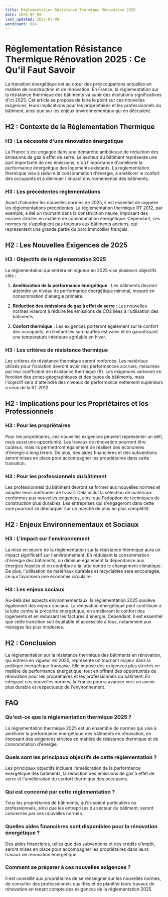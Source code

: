 ```yaml
---
title: Réglementation Résistance Thermique Rénovation 2025
date: 2025-07-09
last_updated: 2025-07-09
wordcount: 884
---
```


# Réglementation Résistance Thermique Rénovation 2025 : Ce Qu'il Faut Savoir

La transition énergétique est au cœur des préoccupations actuelles en matière de construction et de rénovation. En France, la réglementation sur la résistance thermique des bâtiments va subir des évolutions significatives d'ici 2025. Cet article se propose de faire le point sur ces nouvelles exigences, leurs implications pour les propriétaires et les professionnels du bâtiment, ainsi que sur les enjeux environnementaux qui en découlent.

## H2 : Contexte de la Réglementation Thermique

### H3 : La nécessité d'une rénovation énergétique

La France s'est engagée dans une démarche ambitieuse de réduction des émissions de gaz à effet de serre. Le secteur du bâtiment représente une part importante de ces émissions, d'où l'importance d'améliorer la performance énergétique des logements existants. La réglementation thermique vise à réduire la consommation d'énergie, à améliorer le confort des occupants et à diminuer l'impact environnemental des bâtiments.

### H3 : Les précédentes réglementations

Avant d'aborder les nouvelles normes de 2025, il est essentiel de rappeler les réglementations précédentes. La réglementation thermique RT 2012, par exemple, a été un tournant dans la construction neuve, imposant des normes strictes en matière de consommation énergétique. Cependant, ces normes ne s'appliquent pas toujours aux bâtiments anciens, qui représentent une grande partie du parc immobilier français.

## H2 : Les Nouvelles Exigences de 2025

### H3 : Objectifs de la réglementation 2025

La réglementation qui entrera en vigueur en 2025 vise plusieurs objectifs clés :

1. **Amélioration de la performance énergétique** : Les bâtiments devront atteindre un niveau de performance énergétique minimal, mesuré en consommation d'énergie primaire.
   
2. **Réduction des émissions de gaz à effet de serre** : Les nouvelles normes viseront à réduire les émissions de CO2 liées à l'utilisation des bâtiments.

3. **Confort thermique** : Les exigences porteront également sur le confort des occupants, en limitant les surchauffes estivales et en garantissant une température intérieure agréable en hiver.

### H3 : Les critères de résistance thermique

Les critères de résistance thermique seront renforcés. Les matériaux utilisés pour l'isolation devront avoir des performances accrues, mesurées par leur coefficient de résistance thermique (R). Les exigences varieront en fonction des zones géographiques et des types de bâtiments, mais l'objectif sera d'atteindre des niveaux de performance nettement supérieurs à ceux de la RT 2012.

## H2 : Implications pour les Propriétaires et les Professionnels

### H3 : Pour les propriétaires

Pour les propriétaires, ces nouvelles exigences peuvent représenter un défi, mais aussi une opportunité. Les travaux de rénovation pourront être coûteux, mais ils permettront également de réaliser des économies d'énergie à long terme. De plus, des aides financières et des subventions seront mises en place pour accompagner les propriétaires dans cette transition.

### H3 : Pour les professionnels du bâtiment

Les professionnels du bâtiment devront se former aux nouvelles normes et adapter leurs méthodes de travail. Cela inclut la sélection de matériaux conformes aux nouvelles exigences, ainsi que l'adoption de techniques de construction plus durables. Les entreprises qui s'engageront dans cette voie pourront se démarquer sur un marché de plus en plus compétitif.

## H2 : Enjeux Environnementaux et Sociaux

### H3 : L'impact sur l'environnement

La mise en œuvre de la réglementation sur la résistance thermique aura un impact significatif sur l'environnement. En réduisant la consommation d'énergie des bâtiments, on diminue également la dépendance aux énergies fossiles et on contribue à la lutte contre le changement climatique. De plus, l'utilisation de matériaux durables et recyclables sera encouragée, ce qui favorisera une économie circulaire.

### H3 : Les enjeux sociaux

Au-delà des aspects environnementaux, la réglementation 2025 soulève également des enjeux sociaux. La rénovation énergétique peut contribuer à la lutte contre la précarité énergétique, en améliorant le confort des logements et en réduisant les factures d'énergie. Cependant, il est essentiel que cette transition soit équitable et accessible à tous, notamment aux ménages les plus modestes.

## H2 : Conclusion

La réglementation sur la résistance thermique des bâtiments en rénovation, qui entrera en vigueur en 2025, représente un tournant majeur dans la politique énergétique française. Elle impose des exigences plus strictes en matière de performance énergétique, tout en offrant des opportunités de rénovation pour les propriétaires et les professionnels du bâtiment. En intégrant ces nouvelles normes, la France pourra avancer vers un avenir plus durable et respectueux de l'environnement.

## FAQ

### Qu'est-ce que la réglementation thermique 2025 ?

La réglementation thermique 2025 est un ensemble de normes qui vise à améliorer la performance énergétique des bâtiments en rénovation, en imposant des exigences strictes en matière de résistance thermique et de consommation d'énergie.

### Quels sont les principaux objectifs de cette réglementation ?

Les principaux objectifs incluent l'amélioration de la performance énergétique des bâtiments, la réduction des émissions de gaz à effet de serre et l'amélioration du confort thermique des occupants.

### Qui est concerné par cette réglementation ?

Tous les propriétaires de bâtiments, qu'ils soient particuliers ou professionnels, ainsi que les entreprises du secteur du bâtiment, seront concernés par ces nouvelles normes.

### Quelles aides financières sont disponibles pour la rénovation énergétique ?

Des aides financières, telles que des subventions et des crédits d'impôt, seront mises en place pour accompagner les propriétaires dans leurs travaux de rénovation énergétique.

### Comment se préparer à ces nouvelles exigences ?

Il est conseillé aux propriétaires de se renseigner sur les nouvelles normes, de consulter des professionnels qualifiés et de planifier leurs travaux de rénovation en tenant compte des exigences de la réglementation 2025.